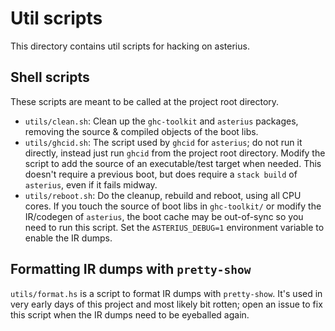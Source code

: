 # Util scripts

This directory contains util scripts for hacking on asterius.

## Shell scripts

These scripts are meant to be called at the project root directory.

* `utils/clean.sh`: Clean up the `ghc-toolkit` and `asterius` packages, removing
  the source & compiled objects of the boot libs.
* `utils/ghcid.sh`: The script used by `ghcid` for `asterius`; do not run it
  directly, instead just run `ghcid` from the project root directory. Modify the
  script to add the source of an executable/test target when needed. This
  doesn't require a previous boot, but does require a `stack build` of
  `asterius`, even if it fails midway.
* `utils/reboot.sh`: Do the cleanup, rebuild and reboot, using all CPU cores. If
  you touch the source of boot libs in `ghc-toolkit/` or modify the IR/codegen
  of `asterius`, the boot cache may be out-of-sync so you need to run this
  script. Set the `ASTERIUS_DEBUG=1` environment variable to enable the IR
  dumps.

## Formatting IR dumps with `pretty-show`

`utils/format.hs` is a script to format IR dumps with `pretty-show`. It's used
in very early days of this project and most likely bit rotten; open an issue to
fix this script when the IR dumps need to be eyeballed again.
